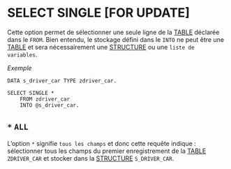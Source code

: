 # **SELECT SINGLE [FOR UPDATE]**

Cette option permet de sélectionner une seule ligne de la [TABLE](../../09_Tables_DB/01_Tables.md) déclarée dans le `FROM`. Bien entendu, le stockage défini dans le `INTO` ne peut être une [TABLE](../../09_Tables_DB/01_Tables.md) et sera nécessairement une [STRUCTURE](../../09_Tables_DB/11_Structures.md) ou une `liste de variables`.

_Exemple_

```JS
DATA s_driver_car TYPE zdriver_car.

SELECT SINGLE *
    FROM zdriver_car
    INTO @s_driver_car.
```

## `*` `ALL`

L’option `*` signifie `tous les champs` et donc cette requête indique : sélectionner tous les champs du premier enregistrement de la [TABLE](../../09_Tables_DB/01_Tables.md) `ZDRIVER_CAR` et stocker dans la [STRUCTURE](../../09_Tables_DB/11_Structures.md) `S_DRIVER_CAR`.
